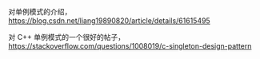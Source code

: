 对单例模式的介绍，<https://blog.csdn.net/liang19890820/article/details/61615495>

对 C++ 单例模式的一个很好的帖子，<https://stackoverflow.com/questions/1008019/c-singleton-design-pattern>